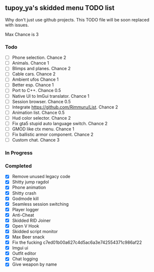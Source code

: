 ## tupoy_ya's skidded menu TODO list
Why don't just use github projects.
This TODO file will be soon replaced with issues.

Max Chance is 3

### Todo
- [ ] Phone selection. Chance 2
- [ ] Animals. Chance 1
- [ ] Blimps and planes. Chance 2
- [ ] Cable cars. Chance 2
- [ ] Ambient ufos Chance 1
- [ ] Better esp. Chance 1
- [ ] Port to C++. Chance 0.5
- [ ] Native UI to ImGui translator. Chance 1
- [ ] Session browser. Chance 0.5
- [ ] Integrate https://github.com/Rimmuru/List. Chance 2
- [ ] Animation list. Chance 0.5
- [ ] Hud color selector. Chance 2
- [ ] Fix gta5 stupid auto language switch. Chance 2
- [ ] GMOD like ctx menu. Chance 1
- [ ] Fix ballistic armor component. Chance 2
- [ ] Custom chat. Chance 3

### In Progress

### Completed
- [x] Remove unused legacy code
- [x] Shitty jump ragdol 
- [x] Phone animation
- [x] Shitty crash
- [x] Godmode kill
- [x] Seamless session switching
- [x] Player logger
- [x] Anti-Cheat
- [x] Skidded RID Joiner
- [x] Open V Hook
- [x] Skidded script monitor
- [x] Max Beer snack
- [x] Fix the fucking c7ed01b00a627c4d5ac6a3e742554371c986af22
- [x] Imgui ui
- [x] Outfit editor
- [x] Chat logging
- [x] Give weapon by name
